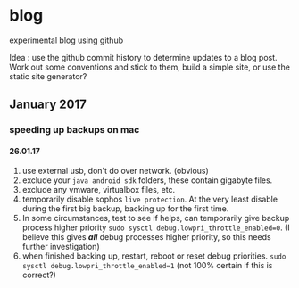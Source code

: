 # blog
experimental blog using github

Idea : use the github commit history to determine updates to a blog post. Work out some conventions and stick to them, build a simple site, or use the static site generator?

## January 2017

### speeding up backups on mac

#### 26.01.17

1. use external usb, don't do over network. (obvious)
1. exclude your `java android sdk` folders, these contain gigabyte files.
1. exclude any vmware, virtualbox files, etc.
1. temporarily disable sophos `live protection`. At the very least disable during the first big backup, backing up for the first time.
1. In some circumstances, test to see if helps, can temporarily give backup process higher priority `sudo sysctl debug.lowpri_throttle_enabled=0`. (I believe this gives ***all*** debug processes higher priority, so this needs further investigation)
1. when finished backing up, restart, reboot or reset debug priorities.  `sudo sysctl debug.lowpri_throttle_enabled=1` (not 100% certain if this is correct?)

